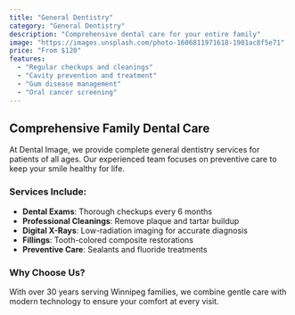 ```yaml
---
title: "General Dentistry"
category: "General Dentistry"
description: "Comprehensive dental care for your entire family"
image: "https://images.unsplash.com/photo-1606811971618-1901ac8f5e71"
price: "From $120"
features:
  - "Regular checkups and cleanings"
  - "Cavity prevention and treatment"
  - "Gum disease management"
  - "Oral cancer screening"
---
```


## Comprehensive Family Dental Care

At Dental Image, we provide complete general dentistry services for patients of all ages. Our experienced team focuses on preventive care to keep your smile healthy for life.

### Services Include:

- **Dental Exams**: Thorough checkups every 6 months
- **Professional Cleanings**: Remove plaque and tartar buildup
- **Digital X-Rays**: Low-radiation imaging for accurate diagnosis
- **Fillings**: Tooth-colored composite restorations
- **Preventive Care**: Sealants and fluoride treatments

### Why Choose Us?

With over 30 years serving Winnipeg families, we combine gentle care with modern technology to ensure your comfort at every visit.